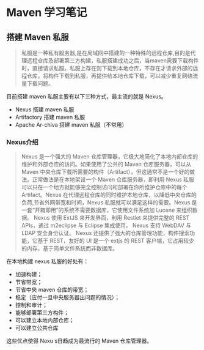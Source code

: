 # Maven 学习笔记
## 搭建 Maven 私服
>私服是一种私有服务器,是在局域网中搭建的一种特殊的远程仓库,目的是代理远程仓库及部署第三方构建，私服搭建成功之后，当maven需要下载构件时，直接请求私服。私服上存在则下载到本地仓库，不存在才请求外部的远程仓库，将构件下载到私服，再提供给本地仓库下载，可以减少重复网络流量下载问题。

目前搭建 maven 私服主要有以下三种方式，最主流的就是 Nexus。
- Nexus 搭建 maven 私服
- Artifactory 搭建 maven 私服
- Apache Ar-chiva 搭建 maven 私服（不常用）

### Nexus介绍
>Nexus 是一个强大的 Maven 仓库管理器，它极大地简化了本地内部仓库的维护和外部仓库的访问。如果使用了公共的 Maven 仓库服务器，可以从 Maven 中央仓库下载所需要的构件（Artifact），但这通常不是一个好的做法。正常做法是在本地架设一个 Maven 仓库服务器，即利用 Nexus 私服可以只在一个地方就能够完全控制访问和部署在你所维护仓库中的每个 Artifact。Nexus 在代理远程仓库的同时维护本地仓库，以降低中央仓库的负荷,节省外网带宽和时间，Nexus 私服就可以满足这样的需要。Nexus 是一套“开箱即用”的系统不需要数据库，它使用文件系统加 Lucene 来组织数据。 Nexus 使用 ExtJS 来开发界面，利用 Restlet 来提供完整的 REST APIs，通过 m2eclipse 与 Eclipse 集成使用。 Nexus 支持 WebDAV 与 LDAP 安全身份认证。 Nexus 还提供了强大的仓库管理功能，构件搜索功能，它基于 REST，友好的 UI 是一个 extjs 的 REST 客户端，它占用较少的内存，基于简单文件系统而非数据库。

在本地构建 nexus 私服的好处有：
- 加速构建；
- 节省带宽；
- 节省中央 maven 仓库的带宽；
- 稳定（应付一旦中央服务器出问题的情况）；
- 控制和审计；
- 能够部署第三方构件；
- 可以建立本地内部仓库；
- 可以建立公共仓库

这些优点使得 Nexu s日趋成为最流行的 Maven 仓库管理器。